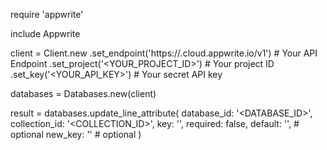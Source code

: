 require 'appwrite'

include Appwrite

client = Client.new
    .set_endpoint('https://<REGION>.cloud.appwrite.io/v1') # Your API Endpoint
    .set_project('<YOUR_PROJECT_ID>') # Your project ID
    .set_key('<YOUR_API_KEY>') # Your secret API key

databases = Databases.new(client)

result = databases.update_line_attribute(
    database_id: '<DATABASE_ID>',
    collection_id: '<COLLECTION_ID>',
    key: '',
    required: false,
    default: '', # optional
    new_key: '' # optional
)
